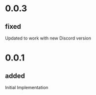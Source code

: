 # 0.0.3

## fixed

Updated to work with new Discord version

# 0.0.1

## added

Initial Implementation
